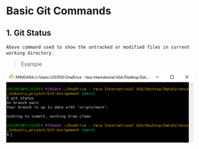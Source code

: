 # Basic Git Commands

## 1. Git Status 
    Above command used to show the untracked or modified files in current working directory. 

> Example 

![](Screenshots/2022-10-12-09-28-38.png/)
